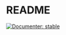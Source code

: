 # README

[![Documenter: stable](https://img.shields.io/badge/docs-stable-blue.svg)](https://github.com/josemanuel22/AdaptativeBlockLearning/stable/)
